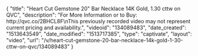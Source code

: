 {
    "title": "Heart Cut Gemstone 20\" Bar Necklace 14K Gold, 1.30 cttw on QVC",
    "description": "For More Information or to Buy: http:\/\/qvc.co\/2BHCL8F\nThis previously recorded video may not represent current pricing and availability.",
    "videoid": "134089483",
    "date_created": "1513643549",
    "date_modified": "1513717385",
    "type": "captivate",
    "layout": "video",
    "url": "\/v\/heart-cut-gemstone-20-bar-necklace-14k-gold-1-30-cttw-on-qvc\/134089483"
}